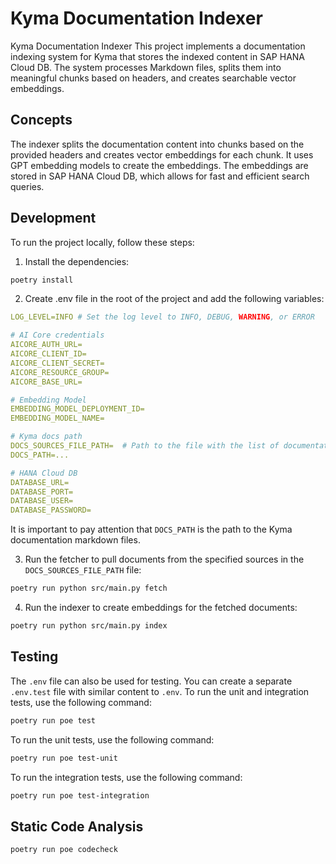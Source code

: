 # Kyma Documentation Indexer

Kyma Documentation Indexer
This project implements a documentation indexing system for Kyma that stores the indexed content in SAP HANA Cloud DB. 
The system processes Markdown files, splits them into meaningful chunks based on headers, and creates searchable vector embeddings.

## Concepts
The indexer splits the documentation content into chunks based on the provided headers and creates vector embeddings for each chunk. 
It uses GPT embedding models to create the embeddings. 
The embeddings are stored in SAP HANA Cloud DB, which allows for fast and efficient search queries.

## Development

To run the project locally, follow these steps:

1. Install the dependencies:

```bash
poetry install
```

2. Create .env file in the root of the project and add the following variables:
```yaml
LOG_LEVEL=INFO # Set the log level to INFO, DEBUG, WARNING, or ERROR

# AI Core credentials
AICORE_AUTH_URL=
AICORE_CLIENT_ID=
AICORE_CLIENT_SECRET=
AICORE_RESOURCE_GROUP=
AICORE_BASE_URL=

# Embedding Model
EMBEDDING_MODEL_DEPLOYMENT_ID=
EMBEDDING_MODEL_NAME=

# Kyma docs path
DOCS_SOURCES_FILE_PATH=  # Path to the file with the list of documentation sources. Default: "docs_sources.json"
DOCS_PATH=...

# HANA Cloud DB
DATABASE_URL=
DATABASE_PORT=
DATABASE_USER=
DATABASE_PASSWORD=
```

It is important to pay attention that `DOCS_PATH` is the path to the Kyma documentation markdown files.

3. Run the fetcher to pull documents from the specified sources in the `DOCS_SOURCES_FILE_PATH` file:
```bash
poetry run python src/main.py fetch
```

4. Run the indexer to create embeddings for the fetched documents:
```bash
poetry run python src/main.py index
```

## Testing

The `.env` file can also be used for testing. You can create a separate `.env.test` file with similar content to `.env`.
To run the unit and integration tests, use the following command:

```bash
poetry run poe test
```

To run the unit tests, use the following command:

```bash
poetry run poe test-unit
```

To run the integration tests, use the following command:

```bash
poetry run poe test-integration
```

## Static Code Analysis
```bash
poetry run poe codecheck
```

